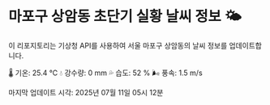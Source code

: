
# 마포구 상암동 초단기 실황 날씨 정보 🌤️

이 리포지토리는 기상청 API를 사용하여 서울 마포구 상암동의 날씨 정보를 업데이트합니다. 

🌡️ 기온: 25.4 ℃
💧 강수량: 0 mm
💦 습도: 52 %
🌬️ 풍속: 1.5 m/s

마지막 업데이트 시각: 2025년 07월 11일 05시 12분    
